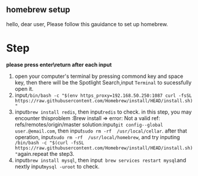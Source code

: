 ## homebrew setup
  hello, dear user, Please follow this gauidance to set up homebrew. 

# Step
**please press enter\return after each input**
1. open your computer's terminal by pressing commond key and space key, then there will be the Spotlight Search,input `Terminal` to sucessfully open it. 
2. input`/bin/bash -c "$(env https_proxy=192.168.50.250:1087 curl -fsSL https://raw.githubusercontent.com/Homebrew/install/HEAD/install.sh)"`
3. input`brew install redis`, then input`redis` to check. 
 in this step, you may encounter thisproblem :Brew install => error: Not a valid ref: refs/remotes/origin/master
 solution:input`git config--global user.@email.com`, then input`sudo rm -rf  /usr/local/cellar`.  after that operation, input`sudo rm -rf  /usr/local/homebrew`, and try inputing ` /bin/bash -c "$(curl -fsSL https://raw.githubusercontent.com/Homebrew/install/HEAD/install.sh)"`again.repeat the step3.
4. input`brew install mysql`, then input` brew services restart mysql`and nextly input`mysql -uroot` to check. 


